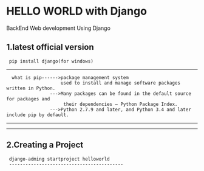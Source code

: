 #  HELLO WORLD with Django
BackEnd Web development Using Django


  1.latest official version 
  --------------------------------------
     pip install django(for windows)
  --------------------------------------
      what is pip------>package management system
                        used to install and manage software packages written in Python.
                    --->Many packages can be found in the default source for packages and 
                         their dependencies — Python Package Index.
                    --->Python 2.7.9 and later, and Python 3.4 and later include pip by default.   
   -------------------------------------------------------------------------------------------------- 
  ---------------------------------------------------------------------------------------------------
  2.Creating a Project 
   -------------------------------------
     django-adming startproject helloworld
     ------------------------------------------
     
      
